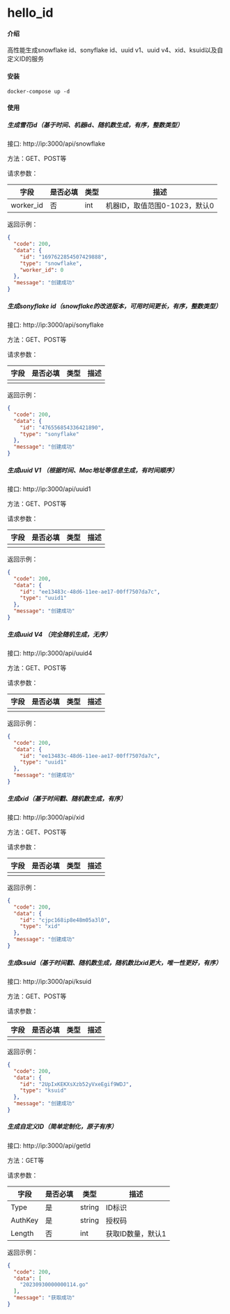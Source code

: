 # hello_id

#### 介绍

高性能生成snowflake id、sonyflake id、uuid v1、uuid v4、xid、ksuid以及自定义ID的服务

#### 安装

```
docker-compose up -d
```

#### 使用

##### 生成雪花id（基于时间、机器id、随机数生成，有序，整数类型）

接口: http://ip:3000/api/snowflake

方法：GET、POST等

请求参数：

| 字段        | 是否必填 | 类型  | 描述                  |
|-----------|------|-----|---------------------|
| worker_id | 否    | int | 机器ID，取值范围0-1023，默认0 |

返回示例：

```json
{
  "code": 200,
  "data": {
    "id": "1697622854507429888",
    "type": "snowflake",
    "worker_id": 0
  },
  "message": "创建成功"
}
```

##### 生成sonyflake id（snowflake的改进版本，可用时间更长，有序，整数类型）

接口: http://ip:3000/api/sonyflake

方法：GET、POST等

请求参数：

| 字段 | 是否必填 | 类型 | 描述 |
|----|------|----|----|
|    |      |    |    |

返回示例：

```json
{
  "code": 200,
  "data": {
    "id": "476556854336421890",
    "type": "sonyflake"
  },
  "message": "创建成功"
}
```

##### 生成uuid V1 （根据时间、Mac地址等信息生成，有时间顺序）

接口: http://ip:3000/api/uuid1

方法：GET、POST等

请求参数：

| 字段 | 是否必填 | 类型 | 描述 |
|----|------|----|----|
|    |      |    |    |

返回示例：

```json
{
  "code": 200,
  "data": {
    "id": "ee13483c-48d6-11ee-ae17-00ff7507da7c",
    "type": "uuid1"
  },
  "message": "创建成功"
}
```

##### 生成uuid V4 （完全随机生成，无序）

接口: http://ip:3000/api/uuid4

方法：GET、POST等

请求参数：

| 字段 | 是否必填 | 类型 | 描述 |
|----|------|----|----|
|    |      |    |    |

返回示例：

```json
{
  "code": 200,
  "data": {
    "id": "ee13483c-48d6-11ee-ae17-00ff7507da7c",
    "type": "uuid1"
  },
  "message": "创建成功"
}
```

##### 生成xid（基于时间戳、随机数生成，有序）

接口: http://ip:3000/api/xid

方法：GET、POST等

请求参数：

| 字段 | 是否必填 | 类型 | 描述 |
|----|------|----|----|
|    |      |    |    |

返回示例：

```json
{
  "code": 200,
  "data": {
    "id": "cjpc168ip8e48m05a3l0",
    "type": "xid"
  },
  "message": "创建成功"
}
```

##### 生成ksuid（基于时间戳、随机数生成，随机数比xid更大，唯一性更好，有序）

接口: http://ip:3000/api/ksuid

方法：GET、POST等

请求参数：

| 字段 | 是否必填 | 类型 | 描述 |
|----|------|----|----|
|    |      |    |    |

返回示例：

```json
{
  "code": 200,
  "data": {
    "id": "2UpIxKEKXsXzb52yVxeEgif9WDJ",
    "type": "ksuid"
  },
  "message": "创建成功"
}
```


##### 生成自定义ID（简单定制化，原子有序）

接口: http://ip:3000/api/getId

方法：GET等

请求参数：

| 字段 | 是否必填 | 类型     | 描述          |
|----|------|--------|-------------|
|  Type  | 是    | string | ID标识        |
|  AuthKey  | 是    | string | 	授权码        |
|  Length  | 否    | int    | 	获取ID数量，默认1 |

返回示例：

```json
{
  "code": 200,
  "data": [
    "20230930000000114.go"
  ],
  "message": "获取成功"
}
```
